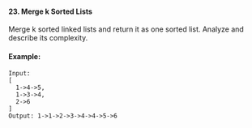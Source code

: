 #### 23. Merge k Sorted Lists

Merge k sorted linked lists and return it as one sorted list. Analyze and describe its complexity.

#### Example:
```
Input:
[
  1->4->5,
  1->3->4,
  2->6
]
Output: 1->1->2->3->4->4->5->6
```